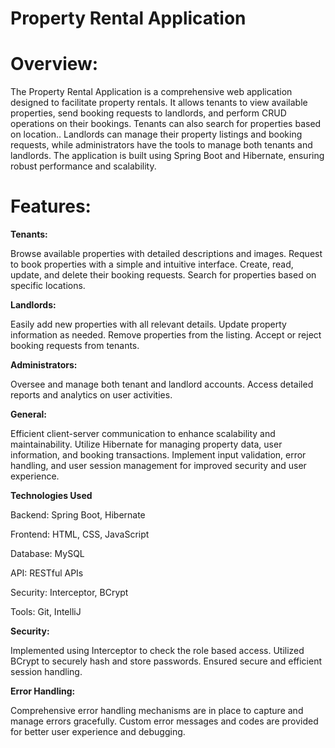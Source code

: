# **Property Rental Application**
# **Overview:**
The Property Rental Application is a comprehensive web application designed to facilitate property rentals. It allows tenants to view available properties, send booking requests to landlords, and perform CRUD operations on their bookings. Tenants can also search for properties based on location.. Landlords can manage their property listings and booking requests, while administrators have the tools to manage both tenants and landlords. The application is built using Spring Boot and Hibernate, ensuring robust performance and scalability.

# **Features:**
**Tenants:**

Browse available properties with detailed descriptions and images.
Request to book properties with a simple and intuitive interface.
Create, read, update, and delete their booking requests.
Search for properties based on specific locations.

**Landlords:**

Easily add new properties with all relevant details.
Update property information as needed.
Remove properties from the listing.
Accept or reject booking requests from tenants.

**Administrators:**

Oversee and manage both tenant and landlord accounts.
Access detailed reports and analytics on user activities.

**General:**

Efficient client-server communication to enhance scalability and maintainability.
Utilize Hibernate for managing property data, user information, and booking transactions.
Implement input validation, error handling, and user session management for improved security and user experience.

**Technologies Used**

Backend: Spring Boot, Hibernate

Frontend: HTML, CSS, JavaScript

Database: MySQL

API: RESTful APIs

Security: Interceptor, BCrypt

Tools: Git, IntelliJ

**Security:**

Implemented using Interceptor to check the role based access.
Utilized BCrypt to securely hash and store passwords.
Ensured secure and efficient session handling.

**Error Handling:**

Comprehensive error handling mechanisms are in place to capture and manage errors gracefully.
Custom error messages and codes are provided for better user experience and debugging.
